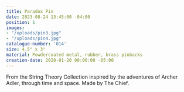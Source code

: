```yaml
---
title: Paradox Pin
date: 2023-08-24 13:45:00 -04:00
position: 1
images:
- "/uploads/pin3.jpg"
- "/uploads/pin4.jpg"
catalogue-number: '014'
size: 4.5" x 3"
material: Powdercoated metal, rubber, brass pinbacks
creation-date: 2020-01-20 00:00:00 -05:00
---
```


From the String Theory Collection inspired by the adventures of Archer Adler, through time and space. 
Made by The Chief.
